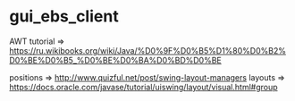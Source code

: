 # gui_ebs_client


AWT tutorial  =>    https://ru.wikibooks.org/wiki/Java/%D0%9F%D0%B5%D1%80%D0%B2%D0%BE%D0%B5_%D0%BE%D0%BA%D0%BD%D0%BE

positions => http://www.quizful.net/post/swing-layout-managers
layouts => https://docs.oracle.com/javase/tutorial/uiswing/layout/visual.html#group